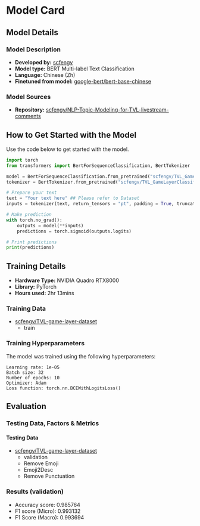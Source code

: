 # Model Card

<!-- Provide a quick summary of what the model is/does. -->

## Model Details

### Model Description

<!-- Provide a longer summary of what this model is. -->


- **Developed by:** [scfengv](https://huggingface.co/scfengv)
- **Model type:** BERT Multi-label Text Classification
- **Language:** Chinese (Zh)
- **Finetuned from model:** [google-bert/bert-base-chinese](https://huggingface.co/google-bert/bert-base-chinese)

### Model Sources

<!-- Provide the basic links for the model. -->

- **Repository:** [scfengv/NLP-Topic-Modeling-for-TVL-livestream-comments](https://github.com/scfengv/NLP-Topic-Modeling-for-TVL-livestream-comments)

## How to Get Started with the Model

Use the code below to get started with the model.

```python
import torch
from transformers import BertForSequenceClassification, BertTokenizer

model = BertForSequenceClassification.from_pretrained("scfengv/TVL_GameLayerClassifier")
tokenizer = BertTokenizer.from_pretrained("scfengv/TVL_GameLayerClassifier")

# Prepare your text
text = "Your text here" ## Please refer to Dataset
inputs = tokenizer(text, return_tensors = "pt", padding = True, truncation = True, max_length = 512)

# Make prediction
with torch.no_grad():
    outputs = model(**inputs)
    predictions = torch.sigmoid(outputs.logits)

# Print predictions
print(predictions)
```

## Training Details

- **Hardware Type:** NVIDIA Quadro RTX8000
- **Library:** PyTorch
- **Hours used:** 2hr 13mins

### Training Data

- [scfengv/TVL-game-layer-dataset](https://huggingface.co/datasets/scfengv/TVL-game-layer-dataset)
  - train


### Training Hyperparameters

The model was trained using the following hyperparameters:

```
Learning rate: 1e-05
Batch size: 32
Number of epochs: 10
Optimizer: Adam
Loss function: torch.nn.BCEWithLogitsLoss()
```

## Evaluation

<!-- This section describes the evaluation protocols and provides the results. -->

### Testing Data, Factors & Metrics

#### Testing Data

- [scfengv/TVL-game-layer-dataset](https://huggingface.co/datasets/scfengv/TVL-game-layer-dataset)
  - validation
  - Remove Emoji
  - Emoji2Desc
  - Remove Punctuation

### Results (validation)

- Accuracy score: 0.985764
- F1 score (Micro): 0.993132
- F1 Score (Macro): 0.993694